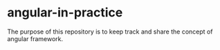# angular-in-practice
The purpose of this repository is to keep track and share the concept of angular framework. 
